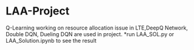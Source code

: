 # LAA-Project
Q-Learning working on resource allocation issue in LTE,DeepQ Network, Double DQN, Dueling DQN are used in project.
*run LAA_SOL.py or LAA_Solution.ipynb to see the result
